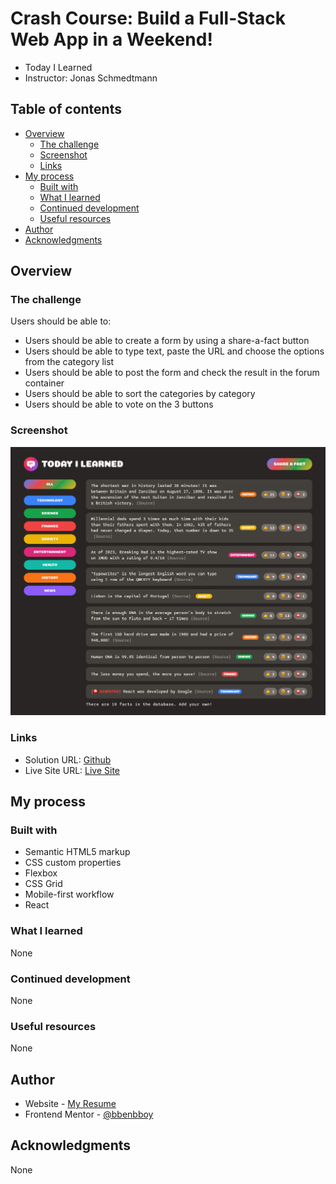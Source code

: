 # Crash Course: Build a Full-Stack Web App in a Weekend!

- Today I Learned
- Instructor: Jonas Schmedtmann

## Table of contents

- [Overview](#overview)
  - [The challenge](#the-challenge)
  - [Screenshot](#screenshot)
  - [Links](#links)
- [My process](#my-process)
  - [Built with](#built-with)
  - [What I learned](#what-i-learned)
  - [Continued development](#continued-development)
  - [Useful resources](#useful-resources)
- [Author](#author)
- [Acknowledgments](#acknowledgments)

## Overview

### The challenge

Users should be able to:

- Users should be able to create a form by using a share-a-fact button
- Users should be able to type text, paste the URL and choose the options from the category list
- Users should be able to post the form and check the result in the forum container
- Users should be able to sort the categories by category
- Users should be able to vote on the 3 buttons

### Screenshot

![](./img/Desktop.png)

### Links

- Solution URL: [Github](https://github.com/bbenbboy/11.pricing-component.git)
- Live Site URL: [Live Site](https://todayilearned-ratchapon.netlify.app/)

## My process

### Built with

- Semantic HTML5 markup
- CSS custom properties
- Flexbox
- CSS Grid
- Mobile-first workflow
- React

### What I learned

None

### Continued development

None

### Useful resources

None

## Author

- Website - [My Resume](https://ratchapon-portfolio.notion.site/Hi-welcome-to-my-portfolio-f45d1ec329d54dac9cd9bf8c217a3f01)
- Frontend Mentor - [@bbenbboy](https://www.frontendmentor.io/profile/bbenbboy)

## Acknowledgments

None
